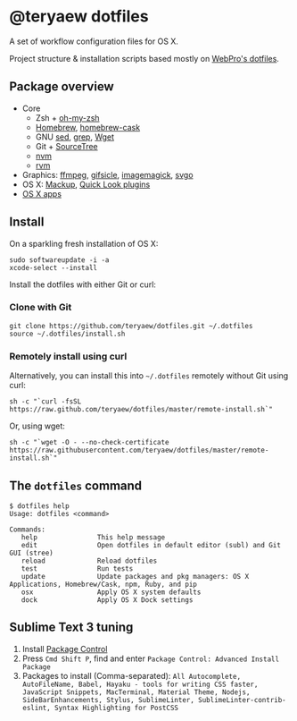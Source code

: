 # @teryaew dotfiles

A set of workflow configuration files for OS X.

Project structure & installation scripts based mostly on [WebPro's dotfiles](https://github.com/webpro/dotfiles).

## Package overview

* Core
    * Zsh + [oh-my-zsh](https://github.com/robbyrussell/oh-my-zsh)
    * [Homebrew](http://brew.sh/), [homebrew-cask](http://caskroom.io/)
    * GNU [sed](http://www.gnu.org/software/sed/), [grep](https://www.gnu.org/software/grep/), [Wget](https://www.gnu.org/software/wget/)
    * Git + [SourceTree](http://www.sourcetreeapp.com)
    * [nvm](https://github.com/creationix/nvm)
    * [rvm](https://rvm.io/)
* Graphics: [ffmpeg](https://www.ffmpeg.org), [gifsicle](http://www.lcdf.org/gifsicle), [imagemagick](http://www.imagemagick.org), [svgo](https://github.com/svg/svgo)
* OS X: [Mackup](https://github.com/lra/mackup), [Quick Look plugins](https://github.com/sindresorhus/quick-look-plugins)
* [OS X apps](https://github.com/teryaew/dotfiles/blob/master/install/brew-cask.sh)

## Install

On a sparkling fresh installation of OS X:

    sudo softwareupdate -i -a
    xcode-select --install

Install the dotfiles with either Git or curl:

### Clone with Git

    git clone https://github.com/teryaew/dotfiles.git ~/.dotfiles
    source ~/.dotfiles/install.sh

### Remotely install using curl

Alternatively, you can install this into `~/.dotfiles` remotely without Git using curl:

    sh -c "`curl -fsSL https://raw.github.com/teryaew/dotfiles/master/remote-install.sh`"

Or, using wget:

    sh -c "`wget -O - --no-check-certificate https://raw.githubusercontent.com/teryaew/dotfiles/master/remote-install.sh`"

## The `dotfiles` command

    $ dotfiles help
    Usage: dotfiles <command>

    Commands:
       help               This help message
       edit               Open dotfiles in default editor (subl) and Git GUI (stree)
       reload             Reload dotfiles
       test               Run tests
       update             Update packages and pkg managers: OS X Applications, Homebrew/Cask, npm, Ruby, and pip
       osx                Apply OS X system defaults
       dock               Apply OS X Dock settings

## Sublime Text 3 tuning

1. Install [Package Control](https://packagecontrol.io/)
2. Press `Cmd Shift P`, find and enter `Package Control: Advanced Install Package`
3. Packages to install (Comma-separated): `All Autocomplete, AutoFileName, Babel, Hayaku - tools for writing CSS faster, JavaScript Snippets, MacTerminal, Material Theme, Nodejs, SideBarEnhancements, Stylus, SublimeLinter, SublimeLinter-contrib-eslint, Syntax Highlighting for PostCSS`
